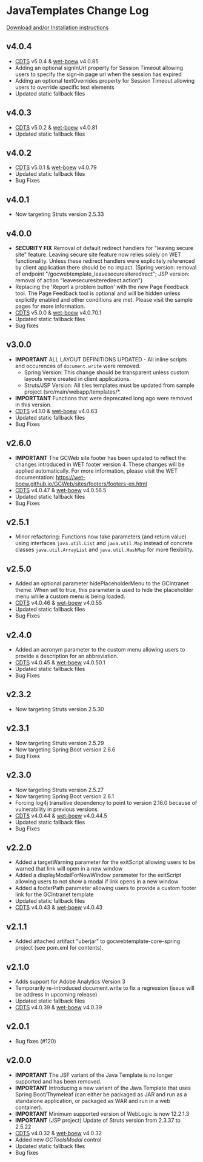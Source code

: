 # JavaTemplates Change Log

[Download and/or Installation instructions](https://github.com/wet-boew/cdts-JavaTemplates/wiki/Installation)

## v4.0.4

- [CDTS](https://github.com/wet-boew/cdts-sgdc/) v5.0.4 & [wet-boew](https://github.com/wet-boew/wet-boew) v4.0.85
- Adding an optional signInUrl property for Session Timeout allowing users to specify the sign-in page url when the session has expired
- Adding an optional textOverrides property for Session Timeout allowing users to override specific text elements
- Updated static fallback files

## v4.0.3

- [CDTS](https://github.com/wet-boew/cdts-sgdc/) v5.0.2 & [wet-boew](https://github.com/wet-boew/wet-boew) v4.0.81
- Updated static fallback files

## v4.0.2

- [CDTS](https://github.com/wet-boew/cdts-sgdc/) v5.0.1 & [wet-boew](https://github.com/wet-boew/wet-boew) v4.0.79
- Updated static fallback files
- Bug Fixes

## v4.0.1

- Now targeting Struts version 2.5.33

## v4.0.0

- **SECURITY FIX** Removal of default redirect handlers for "leaving secure site" feature. Leaving secure site feature now relies solely on WET functionality. Unless these redirect handlers were explicitely referenced by client application there should be no impact. (Spring version: removal of endpoint "/gocwebtemplate_leavesecuresiteredirect"; JSP version: removal of action "leavesecuresiteredirect.action")
- Replacing the 'Report a problem button' with the new Page Feedback tool. The Page Feedback tool is optional and will be hidden unless explicitly enabled and other conditions are met. Please visit the sample pages for more information.
- [CDTS](https://github.com/wet-boew/cdts-sgdc/) v5.0.0 & [wet-boew](https://github.com/wet-boew/wet-boew) v4.0.70.1
- Updated static fallback files
- Bug fixes

## v3.0.0

- **IMPORTANT** ALL LAYOUT DEFINITIONS UPDATED - All inline scripts and occurences of `document.write` were removed. 
    - Spring Version: This change should be transparent unless custom layouts were created in client applications. 
    - Struts/JSP Version: All tiles templates must be updated from sample project (src/main/webapp/templates/*.
- **IMPORTTANT** Functions that were deprecated long ago were removed in this version.
- [CDTS](https://github.com/wet-boew/cdts-sgdc/) v4.1.0 & [wet-boew](https://github.com/wet-boew/wet-boew) v4.0.63
- Updated static fallback files
- Bug Fixes

## v2.6.0

- **IMPORTANT** The GCWeb site footer has been updated to reflect the changes introduced in WET footer version 4. These changes will be applied automatically. For more information, please visit the WET documentation: https://wet-boew.github.io/GCWeb/sites/footers/footers-en.html
- [CDTS](https://github.com/wet-boew/cdts-sgdc/) v4.0.47 & [wet-boew](https://github.com/wet-boew/wet-boew) v4.0.56.5
- Updated static fallback files
- Bug Fixes

## v2.5.1

- Minor refactoring: Functions now take parameters (and return value) using interfaces `java.util.List` and `java.util.Map` instead of concrete classes `java.util.ArrayList` and `java.util.HashMap` for more flexibility.

## v2.5.0

- Added an optional parameter hidePlaceholderMenu to the GCIntranet theme. When set to true, this parameter is used to hide the placeholder menu while a custom menu is being loaded.
- [CDTS](https://gccode.ssc-spc.gc.ca/iitb-dgiit/nw-ws/sgdc-cdts) v4.0.46 & [wet-boew](https://github.com/wet-boew/wet-boew) v4.0.55
- Updated static fallback files
- Bug Fixes

## v2.4.0

- Added an acronym parameter to the custom menu allowing users to provide a description for an abbreviation.
- [CDTS](https://gccode.ssc-spc.gc.ca/iitb-dgiit/nw-ws/sgdc-cdts) v4.0.45 & [wet-boew](https://github.com/wet-boew/wet-boew) v4.0.50.1
- Updated static fallback files
- Bug Fixes

## v2.3.2

- Now targeting Struts version 2.5.30

## v2.3.1

- Now targeting Struts version 2.5.29
- Now targeting Spring Boot version 2.6.6
- Bug Fixes

## v2.3.0

- Now targeting Struts version 2.5.27
- Now targeting Spring Boot version 2.6.1
- Forcing log4j transitive dependency to point to version 2.16.0 because of vulnerability in previous versions
- [CDTS](https://gccode.ssc-spc.gc.ca/iitb-dgiit/nw-ws/sgdc-cdts) v4.0.44 & [wet-boew](https://github.com/wet-boew/wet-boew) v4.0.44.5
- Updated static fallback files
- Bug Fixes

## v2.2.0

- Added a targetWarning parameter for the exitScript allowing users to be warned that link will open in a new window
- Added a displayModalForNewWindow parameter for the exitScript allowing users to not show a modal if link opens in a new window
- Added a footerPath parameter allowing users to provide a custom footer link for the GCIntranet template
- Updated static fallback files
- [CDTS](https://gccode.ssc-spc.gc.ca/iitb-dgiit/nw-ws/sgdc-cdts) v4.0.43 & [wet-boew](https://github.com/wet-boew/wet-boew) v4.0.43

## v2.1.1

- Added attached artifact "uberjar" to gocwebtemplate-core-spring project (see pom.xml for contents).

## v2.1.0

- Adds support for Adobe Analytics Version 3
- Temporarily re-introduced document.write to fix a regression (issue will be address in upcoming release)
- Updated static fallback files
- [CDTS](https://gccode.ssc-spc.gc.ca/iitb-dgiit/nw-ws/sgdc-cdts) v4.0.39 & [wet-boew](https://github.com/wet-boew/wet-boew) v4.0.39

## v2.0.1

- Bug fixes (#120)

## v2.0.0

* **IMPORTANT** The JSF variant of the Java Template is no longer supported and has been removed.
* **IMPORTANT** Introducing a new variant of the Java Template that uses Spring Boot/Thymeleaf (can either be packaged as JAR and run as a standalone application, or packaged as WAR and run in a web container).
* **IMPORTANT** Minimum supported version of WebLogic is now 12.2.1.3
* **IMPORTANT** (JSP project) Update of Struts version from 2.3.37 to 2.5.22
* [CDTS](https://gccode.ssc-spc.gc.ca/iitb-dgiit/nw-ws/sgdc-cdts) v4.0.32 & [wet-boew](https://github.com/wet-boew/wet-boew) v4.0.32
* Added new *GCToolsModal* control
* Updated static fallback files
* Bug fixes
